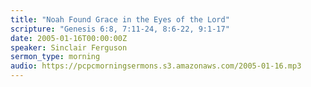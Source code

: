 ```yaml
---
title: "Noah Found Grace in the Eyes of the Lord"
scripture: "Genesis 6:8, 7:11-24, 8:6-22, 9:1-17"
date: 2005-01-16T00:00:00Z
speaker: Sinclair Ferguson
sermon_type: morning
audio: https://pcpcmorningsermons.s3.amazonaws.com/2005-01-16.mp3 
---
```




